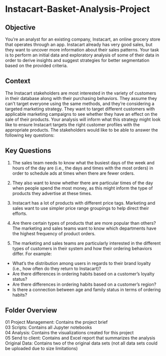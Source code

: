 # Instacart-Basket-Analysis-Project

## Objective

You’re an analyst for an existing company, Instacart, an online grocery store that operates through an app. Instacart already has very good sales, but they want to uncover more information about their sales patterns. Your task is to perform an initial data and exploratory analysis of some of their data in order to derive insights and suggest strategies for better segmentation based on the provided criteria.

## Context

The Instacart stakeholders are most interested in the variety of customers in their database along with their purchasing behaviors. They assume they can't target everyone using the same methods, and they’re considering a targeted marketing strategy. They want to target different customers with applicable marketing campaigns to see whether they have an effect on the sale of their products. Your analysis will inform what this strategy might look like to ensure Instacart targets the right customer profiles with the appropriate products. The stakeholders would like to be able to answer the following key questions:

## Key Questions
1. The sales team needs to know what the busiest days of the week and hours of the day are (i.e., the days and times with the most orders) in order to schedule ads at times when there are fewer orders.
  
2. They also want to know whether there are particular times of the day when people spend the most money, as this might inform the type of products they advertise at these times.
  
3. Instacart has a lot of products with different price tags. Marketing and sales want to use
  simpler price range groupings to help direct their efforts.

4. Are there certain types of products that are more popular than others? The marketing and sales teams want to know which departments have the highest frequency of product orders.

5. The marketing and sales teams are particularly interested in the different types of customers in their system and how their ordering behaviors differ. For example:
- What’s the distribution among users in regards to their brand loyalty (i.e., how
  often do they return to Instacart)?
- Are there differences in ordering habits based on a customer’s loyalty status?
- Are there differences in ordering habits based on a customer’s region?
- Is there a connection between age and family status in terms of ordering habits?

## Folder Overview 
01 Project Management: Contains the project brief  
03 Scripts: Contains all Jupyter notebooks  
04 Analysis: Contains the visualizations created for this project  
05 Send to client: Contains and Excel report that summarizes the analysis  
Original Data: Contains two of the original data sets (not all data sets could be uploaded due to size limitations) 
